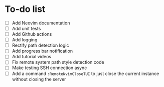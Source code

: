# To-do list

- [ ] Add Neovim documentation
- [ ] Add unit tests
- [ ] Add Github actions
- [ ] Add logging
- [ ] Rectify path detection logic
- [ ] Add progress bar notification
- [ ] Add tutorial videos
- [ ] Fix remote system path style detection code
- [ ] Make testing SSH connection async
- [ ] Add a command `:RemoteNvimCloseTUI` to just close the current instance without closing the server
